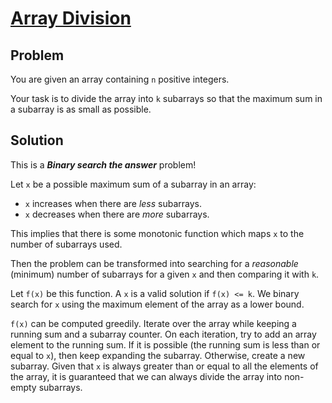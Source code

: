 # [Array Division](https://cses.fi/problemset/task/1085)

## Problem

You are given an array containing `n` positive integers.

Your task is to divide the array into `k` subarrays so that the maximum sum in a subarray is as small as possible.

## Solution

This is a **_Binary search the answer_** problem!

Let `x` be a possible maximum sum of a subarray in an array:

- `x` increases when there are _less_ subarrays.
- `x` decreases when there are _more_ subarrays.

This implies that there is some monotonic function which maps `x` to the number of subarrays used.

Then the problem can be transformed into searching for a _reasonable_ (minimum) number of subarrays for a given `x` and then comparing it with `k`.

Let `f(x)` be this function. A `x` is a valid solution if `f(x) <= k`. We binary search for `x` using the maximum element of the array as a lower bound.

`f(x)` can be computed greedily. Iterate over the array while keeping a running sum and a subarray counter. On each iteration, try to add an array element to the running sum. If it is possible (the running sum is less than or equal to `x`), then keep expanding the subarray. Otherwise, create a new subarray. Given that `x` is always greater than or equal to all the elements of the array, it is guaranteed that we can always divide the array into non-empty subarrays.
